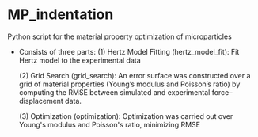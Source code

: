 # MP_indentation
Python script for the material property optimization of microparticles


- Consists of three parts:
    (1) Hertz Model Fitting (hertz_model_fit): Fit Hertz model to the experimental data
  
    (2) Grid Search (grid_search): An error surface was constructed over a grid of material properties (Young’s modulus and Poisson’s ratio) by computing the RMSE between simulated and experimental force–displacement data.
  
    (3) Optimization (optimization): Optimization was carried out over Young's modulus and Poisson's ratio, minimizing RMSE 

